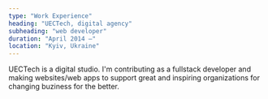 ```yaml
---
type: "Work Experience"
heading: "UECTech, digital agency"
subheading: "web developer"
duration: "April 2014 –"
location: "Kyiv, Ukraine"
---
```


UECTech is a digital studio. I'm contributing as a fullstack developer and making websites/web apps to support great and inspiring organizations for changing buziness for the better.
